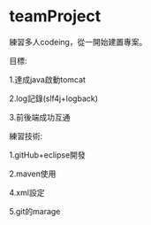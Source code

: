 # teamProject
練習多人codeing，從一開始建置專案。

目標:

1.達成java啟動tomcat

2.log記錄(slf4j+logback)

3.前後端成功互通

練習技術:

1.gitHub+eclipse開發

2.maven使用

4.xml設定

5.git的marage



